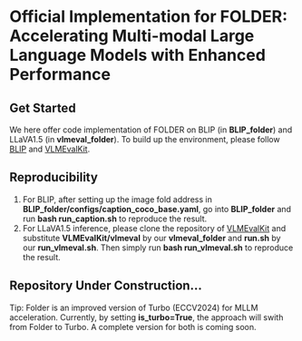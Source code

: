 # Official Implementation for FOLDER: Accelerating Multi-modal Large Language Models with Enhanced Performance
## Get Started
We here offer code implementation of FOLDER on BLIP (in **BLIP_folder**) and LLaVA1.5 (in **vlmeval_folder**). To build up the environment, please follow [BLIP](https://github.com/salesforce/BLIP) and [VLMEvalKit](https://github.com/open-compass/VLMEvalKit).
## Reproducibility
1. For BLIP, after setting up the image fold address in **BLIP_folder/configs/caption_coco_base.yaml**, go into **BLIP_folder** and run **bash run_caption.sh** to reproduce the result.
2. For LLaVA1.5 inference, please clone the repository of [VLMEvalKit](https://github.com/open-compass/VLMEvalKit) and substitute **VLMEvalKit/vlmeval** by our **vlmeval_folder** and **run.sh** by our **run_vlmeval.sh**. Then simply run **bash run_vlmeval.sh** to reproduce the result.
## Repository Under Construction...
Tip: Folder is an improved version of Turbo (ECCV2024) for MLLM acceleration. Currently, by setting **is_turbo=True**, the approach will swith from Folder to Turbo. A complete version for both is coming soon. 
